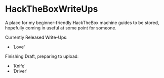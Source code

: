 # HackTheBoxWriteUps
A place for my beginner-friendly HackTheBox machine guides to be stored, hopefully coming in useful at some point for someone.

Currently Released Write-Ups:
- 'Love'

Finishing Draft, preparing to upload:
- 'Knife'
- 'Driver'
